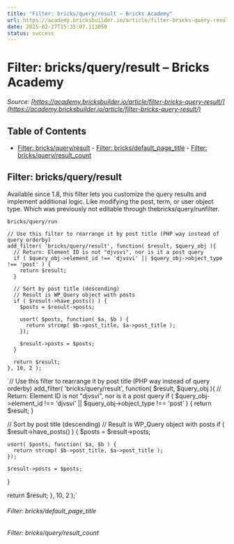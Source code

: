 ```yaml
---
title: "Filter: bricks/query/result – Bricks Academy"
url: https://academy.bricksbuilder.io/article/filter-bricks-query-result/
date: 2025-02-27T15:35:07.113050
status: success
---
```


# Filter: bricks/query/result – Bricks Academy

*Source: [https://academy.bricksbuilder.io/article/filter-bricks-query-result/](https://academy.bricksbuilder.io/article/filter-bricks-query-result/)*

## Table of Contents

- [Filter: bricks/query/result](#filter-bricksqueryresult)
        - [Filter: bricks/default_page_title](#filter-bricksdefaultpagetitle)
        - [Filter: bricks/query/result_count](#filter-bricksqueryresultcount)

## Filter: bricks/query/result

Available since 1.8, this filter lets you customize the query results and implement additional logic. Like modifying the post, term, or user object type. Which was previously not editable through thebricks/query/runfilter.

`bricks/query/run`

```
// Use this filter to rearrange it by post title (PHP way instead of query orderby)
add_filter( 'bricks/query/result', function( $result, $query_obj ){
  // Return: Element ID is not "djvsvi", nor is it a post query
  if ( $query_obj->element_id !== 'djvsvi' || $query_obj->object_type !== 'post' ) {
    return $result;
  }

  // Sort by post title (descending)
  // Result is WP_Query object with posts
  if ( $result->have_posts() ) {
    $posts = $result->posts;
    
    usort( $posts, function( $a, $b ) {
      return strcmp( $b->post_title, $a->post_title );
    });

    $result->posts = $posts;
  }

  return $result;
}, 10, 2 );
```

`// Use this filter to rearrange it by post title (PHP way instead of query orderby)
add_filter( 'bricks/query/result', function( $result, $query_obj ){
  // Return: Element ID is not "djvsvi", nor is it a post query
  if ( $query_obj->element_id !== 'djvsvi' || $query_obj->object_type !== 'post' ) {
    return $result;
  }

  // Sort by post title (descending)
  // Result is WP_Query object with posts
  if ( $result->have_posts() ) {
    $posts = $result->posts;
    
    usort( $posts, function( $a, $b ) {
      return strcmp( $b->post_title, $a->post_title );
    });

    $result->posts = $posts;
  }

  return $result;
}, 10, 2 );`

###### Filter: bricks/default_page_title

###### Filter: bricks/query/result_count

